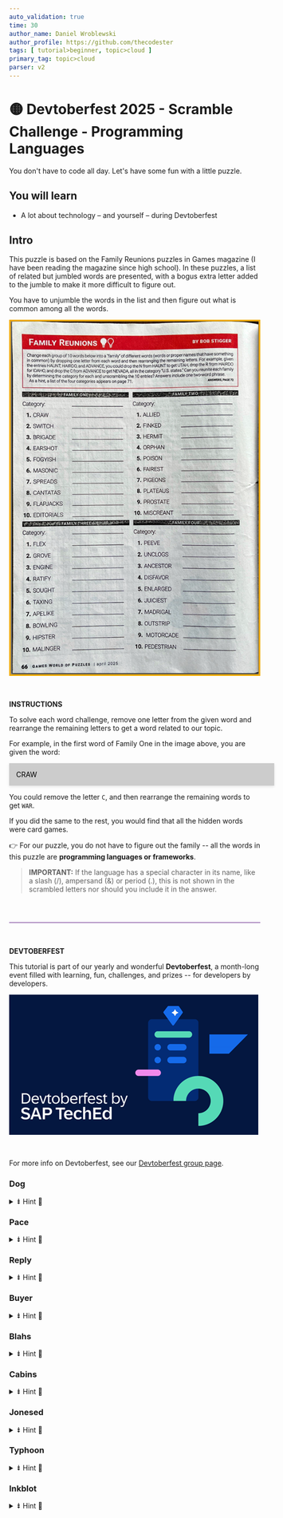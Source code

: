 ```yaml
---
auto_validation: true
time: 30
author_name: Daniel Wroblewski
author_profile: https://github.com/thecodester
tags: [ tutorial>beginner, topic>cloud ]
primary_tag: topic>cloud
parser: v2
---
```

  
# 🟡 Devtoberfest 2025 - Scramble Challenge - Programming Languages
<!-- description --> You don't have to code all day. Let's have some fun with a little puzzle.  
 
## You will learn
- A lot about technology – and yourself – during Devtoberfest

## Intro
This puzzle is based on the Family Reunions puzzles in Games magazine (I have been reading the magazine since high school). In these puzzles, a list of related but jumbled words are presented, with a bogus extra letter added to the jumble to make it more difficult to figure out.

You have to unjumble the words in the list and then figure out what is common among all the words.

![Family Reunion](puzzleGames.png)

&nbsp; 

**INSTRUCTIONS**

To solve each word challenge, remove one letter from the given word and rearrange the remaining letters to get a word related to our topic.

For example, in the first word of Family One in the image above, you are given the word:

<div style="width:100%;padding:1em;background:#ccc;color:#000;box-shadow:0 2px 5px rgba(0,0,0,0.1);margin-bottom:1em;">
  CRAW
</div>
 
You could remove the letter `C`, and then rearrange the remaining words to get `WAR`.

If you did the same to the rest, you would find that all the hidden words were card games.

👉 For our puzzle, you do not have to figure out the family -- all the words in this puzzle are **programming languages or frameworks**.

>**IMPORTANT:** If the language has a special character in its name, like a slash (/), ampersand (&) or period (.), this is not shown in the scrambled letters nor should you include it in the answer.
 
&nbsp;

![Rule](rule.png) 

&nbsp;

**DEVTOBERFEST**

This tutorial is part of our yearly and wonderful **Devtoberfest**, a month-long event filled with learning, fun, challenges, and prizes -- for developers by developers. 

![Devtoberfest](devtoberfestBanner2.png) 

&nbsp;

For more info on Devtoberfest, see our [Devtoberfest group page](https://community.sap.com/t5/devtoberfest/gh-p/Devtoberfest).
  
 

 




### Dog

<details>
    <summary>⇟ Hint 🔦</summary>
    <i>Created in 2007, it is syntactically similar to C, but also has garbage collection, structural typing, and CSP-style concurrency.</i>
</details>


### Pace
<details>
    <summary>⇟ Hint 🔦</summary>
    <i>Enables a primary focus on the domain, with close collaboration of developers and domain experts, and rapid development at minimized costs.</i>
</details>


### Reply
<details>
    <summary>⇟ Hint 🔦</summary>
    <i>A high-level, general-purpose, interpreted, dynamic programming language. The following is a valid line of code:</i>
    <div>&nbsp;</div>
    print "Hello, World!\n";
</details>



### Buyer
<details>
    <summary>⇟ Hint 🔦</summary>
    <i>Designed in the mid-1990s, a general-purpose programming language with an emphasis on programming productivity and simplicity.</i>
</details>



### Blahs
<details>
    <summary>⇟ Hint 🔦</summary>
    <i>An interactive command-line interpreter and a scripting language” instead of “an interactive command interpreter and command programming language.</i>
</details>


### Cabins
<details>
    <summary>⇟ Hint 🔦</summary>
    <i>A family of general-purpose, high-level programming languages designed for ease of use, with the original version created at Dartmouth College in 1964.</i>
</details>

### Jonesed
<details>
    <summary>⇟ Hint 🔦</summary>
    <i>A cross-platform, open-source JavaScript runtime environment that can run on Windows, Linux, Unix, and macOS, and runs on the V8 JavaScript engine.</i>
</details>

### Typhoon
<details>
    <summary>⇟ Hint 🔦</summary>
    <i>Designed as a successor to the ABC programming language, it was named after the British comedy group.</i>
</details>

### Inkblot
<details>
    <summary>⇟ Hint 🔦</summary>
    <i>Like Java (named after the island in the Malay Archipelago), Kotlin is also named after an island — this time in the Baltic Sea.</i>
</details>

